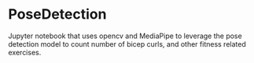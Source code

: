 # PoseDetection
Jupyter notebook that uses opencv and MediaPipe to leverage the pose detection model to count number of bicep curls, and other fitness related exercises.
